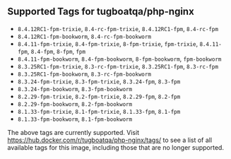 ## Supported Tags for tugboatqa/php-nginx

* `8.4.12RC1-fpm-trixie`, `8.4-rc-fpm-trixie`, `8.4.12RC1-fpm`, `8.4-rc-fpm`
* `8.4.12RC1-fpm-bookworm`, `8.4-rc-fpm-bookworm`
* `8.4.11-fpm-trixie`, `8.4-fpm-trixie`, `8-fpm-trixie`, `fpm-trixie`, `8.4.11-fpm`, `8.4-fpm`, `8-fpm`, `fpm`
* `8.4.11-fpm-bookworm`, `8.4-fpm-bookworm`, `8-fpm-bookworm`, `fpm-bookworm`
* `8.3.25RC1-fpm-trixie`, `8.3-rc-fpm-trixie`, `8.3.25RC1-fpm`, `8.3-rc-fpm`
* `8.3.25RC1-fpm-bookworm`, `8.3-rc-fpm-bookworm`
* `8.3.24-fpm-trixie`, `8.3-fpm-trixie`, `8.3.24-fpm`, `8.3-fpm`
* `8.3.24-fpm-bookworm`, `8.3-fpm-bookworm`
* `8.2.29-fpm-trixie`, `8.2-fpm-trixie`, `8.2.29-fpm`, `8.2-fpm`
* `8.2.29-fpm-bookworm`, `8.2-fpm-bookworm`
* `8.1.33-fpm-trixie`, `8.1-fpm-trixie`, `8.1.33-fpm`, `8.1-fpm`
* `8.1.33-fpm-bookworm`, `8.1-fpm-bookworm`

The above tags are currently supported. Visit https://hub.docker.com/r/tugboatqa/php-nginx/tags/ to see a list of all available tags for this image, including those that are no longer supported.
